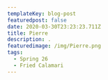 ```yaml
---
templateKey: blog-post
featuredpost: false
date: 2020-03-30T23:23:23.711Z
title: Pierre
description: .
featuredimage: /img/Pierre.png
tags:
  - Spring 26
  - Fried Calamari
---
```

